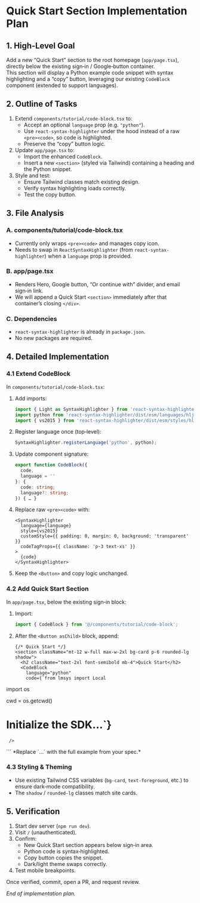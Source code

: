 # Quick Start Section Implementation Plan

## 1. High‑Level Goal
Add a new “Quick Start” section to the root homepage (`app/page.tsx`), directly below the existing sign‑in / Google‑button container.  
This section will display a Python example code snippet with syntax highlighting and a “copy” button, leveraging our existing `CodeBlock` component (extended to support languages).

## 2. Outline of Tasks
1. Extend `components/tutorial/code-block.tsx` to:
   - Accept an optional `language` prop (e.g. `"python"`).
   - Use `react-syntax-highlighter` under the hood instead of a raw `<pre><code>`, so code is highlighted.
   - Preserve the “copy” button logic.
2. Update `app/page.tsx` to:
   - Import the enhanced `CodeBlock`.
   - Insert a new `<section>` (styled via Tailwind) containing a heading and the Python snippet.
3. Style and test:
   - Ensure Tailwind classes match existing design.
   - Verify syntax highlighting loads correctly.
   - Test the copy button.

## 3. File Analysis
### A. components/tutorial/code-block.tsx
- Currently only wraps `<pre><code>` and manages copy icon.
- Needs to swap in `ReactSyntaxHighlighter` (from `react-syntax-highlighter`) when a `language` prop is provided.

### B. app/page.tsx
- Renders Hero, Google button, “Or continue with” divider, and email sign‑in link.
- We will append a Quick Start `<section>` immediately after that container’s closing `</div>`.

### C. Dependencies
- `react-syntax-highlighter` is already in `package.json`.
- No new packages are required.

## 4. Detailed Implementation

### 4.1 Extend CodeBlock
In `components/tutorial/code-block.tsx`:
1. Add imports:
   ```ts
   import { Light as SyntaxHighlighter } from 'react-syntax-highlighter';
   import python from 'react-syntax-highlighter/dist/esm/languages/hljs/python';
   import { vs2015 } from 'react-syntax-highlighter/dist/esm/styles/hljs';
   ```
2. Register language once (top‐level):
   ```ts
   SyntaxHighlighter.registerLanguage('python', python);
   ```
3. Update component signature:
   ```ts
   export function CodeBlock({
     code,
     language = ''
   }: {
     code: string;
     language?: string;
   }) { … }
   ```
4. Replace raw `<pre><code>` with:
   ```tsx
   <SyntaxHighlighter
     language={language}
     style={vs2015}
     customStyle={{ padding: 0, margin: 0, background: 'transparent' }}
     codeTagProps={{ className: 'p-3 text-xs' }}
   >
     {code}
   </SyntaxHighlighter>
   ```
5. Keep the `<Button>` and copy logic unchanged.

### 4.2 Add Quick Start Section
In `app/page.tsx`, below the existing sign‑in block:
1. Import:
   ```ts
   import { CodeBlock } from '@/components/tutorial/code-block';
   ```
2. After the `<Button asChild>` block, append:
   ```tsx
   {/* Quick Start */}
   <section className="mt-12 w-full max-w-2xl bg-card p-6 rounded-lg shadow">
     <h2 className="text-2xl font-semibold mb-4">Quick Start</h2>
     <CodeBlock
       language="python"
       code={`from lmsys import Local
import os

cwd = os.getcwd()

# Initialize the SDK…`}
     />
   </section>
   ```
   *Replace `…` with the full example from your spec.*

### 4.3 Styling & Theming
- Use existing Tailwind CSS variables (`bg-card`, `text-foreground`, etc.) to ensure dark‑mode compatibility.
- The `shadow` / `rounded-lg` classes match site cards.

## 5. Verification
1. Start dev server (`npm run dev`).
2. Visit `/` (unauthenticated).
3. Confirm:
   - New Quick Start section appears below sign‑in area.
   - Python code is syntax‑highlighted.
   - Copy button copies the snippet.
   - Dark/light theme swaps correctly.
4. Test mobile breakpoints.

Once verified, commit, open a PR, and request review.

*End of implementation plan.*  
